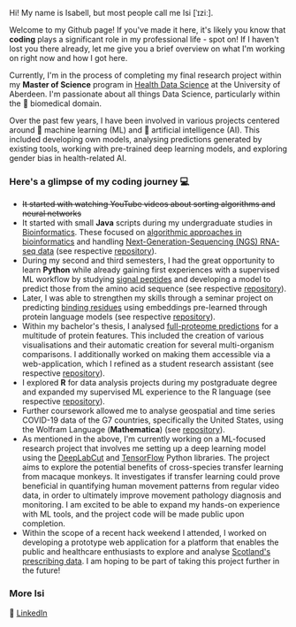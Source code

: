 Hi! My name is Isabell, but most people call me Isi [ˈɪziː].

Welcome to my Github page! If you've made it here, it's likely you know that **coding** plays a significant role in 
my professional life - spot on! If I haven't lost you there already, let me give you a brief overview on what I'm 
working on right now and how I got here. 

Currently, I'm in the process of completing my final 
research project within my **Master of Science** program in 
[Health Data Science](https://www.abdn.ac.uk/study/postgraduate-taught/degree-programmes/1230/health-data-science/) 
at the University of Aberdeen. I'm passionate about all things Data Science, particularly within the 🧬
biomedical domain. 

Over the past few years, I have been involved in various projects centered around 🤖 machine learning (ML) and 🧠 
artificial intelligence (AI). This included developing own models, analysing predictions generated by existing 
tools, working with pre-trained deep learning models, and exploring gender bias in health-related AI.

### Here's a glimpse of my coding journey 💻

- ~~It started with watching YouTube videos about sorting algorithms and neural networks~~
- It started with small **Java** scripts during my undergraduate studies in 
[Bioinformatics](https://www.tum.de/en/studies/degree-programs/detail/bioinformatics-master-of-science-msc).
These focused on
[algorithmic approaches in bioinformatics](https://www.bio.ifi.lmu.de/studium/ss2021/vlg_algo_1/index.html) and handling
[Next-Generation-Sequencing (NGS) RNA-seq data](https://www.bio.ifi.lmu.de/studium/ws2022/prk_gobi/index.html#) (see 
  respective [repository](https://github.com/isjuao/tum-java-binfo)).
- During my second and third semesters, I had the great 
opportunity to learn **Python** while already gaining first experiences with a supervised ML 
  workflow by studying [signal peptides](https://doi.org/10.1038/s41587-021-01156-3) and developing a model to predict 
  those from the amino acid sequence (see respective 
  [repository](https://github.com/isjuao/signal-peptide-prediction)).
- Later, I was able to strengthen my skills through a seminar project on
predicting [binding residues](https://doi.org/10.1038/s41598-021-03431-4) using 
  embeddings pre-learned through protein language models (see respective
[repository](https://github.com/isjuao/binding-residue-prediction)).
- Within my bachelor's thesis, I analysed [full-proteome predictions](https://predictprotein.org/) for a multitude of 
  protein features. This included the creation of various visualisations and their automatic creation for several 
  multi-organism comparisons. I additionally worked on making them accessible via a web-application, which I refined 
  as a student research assistant (see respective [repository](https://github.com/isjuao/ppprint)).
- I explored **R** for data analysis projects during my postgraduate degree and expanded my supervised 
  ML experience to the R language (see respective [repository](https://github.com/isjuao/uoa-r)).
- Further coursework allowed me to analyse geospatial and time series COVID-19 data of the G7 countries, 
  specifically the United States, using the Wolfram Language
(**Mathematica**) (see [repository](https://github.com/isjuao/uoa-mathematica)).
- As mentioned in the above, I'm currently working on a ML-focused research project that involves me 
  setting up a deep learning model using the [DeepLabCut](https://github.com/DeepLabCut/DeepLabCut)
and [TensorFlow](https://www.tensorflow.org/) Python libraries. The project aims to explore the potential benefits of 
  cross-species transfer learning from macaque monkeys. It investigates if transfer learning could prove beneficial in 
  quantifying human movement patterns from regular video data, in order to ultimately improve movement pathology 
diagnosis and monitoring. I am excited to be able to expand my hands-on experience 
  with ML tools, and the project code will be made public upon completion.
- Within the scope of a recent hack weekend I attended, I worked on developing a prototype web application for a 
  platform that enables the public and healthcare enthusiasts to explore and analyse
[Scotland's prescribing data](https://www.opendata.nhs.scot/dataset/prescriptions-in-the-community). I am hoping to be 
  part of taking this project further in the future!

### More Isi
🔗 [LinkedIn](https://www.linkedin.com/in/isabell-orlishausen/)
